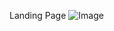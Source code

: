 Landing Page
![Image](https://github.com/user-attachments/assets/75317ed4-03fc-4d9f-8527-9f4ce180ee1d)

